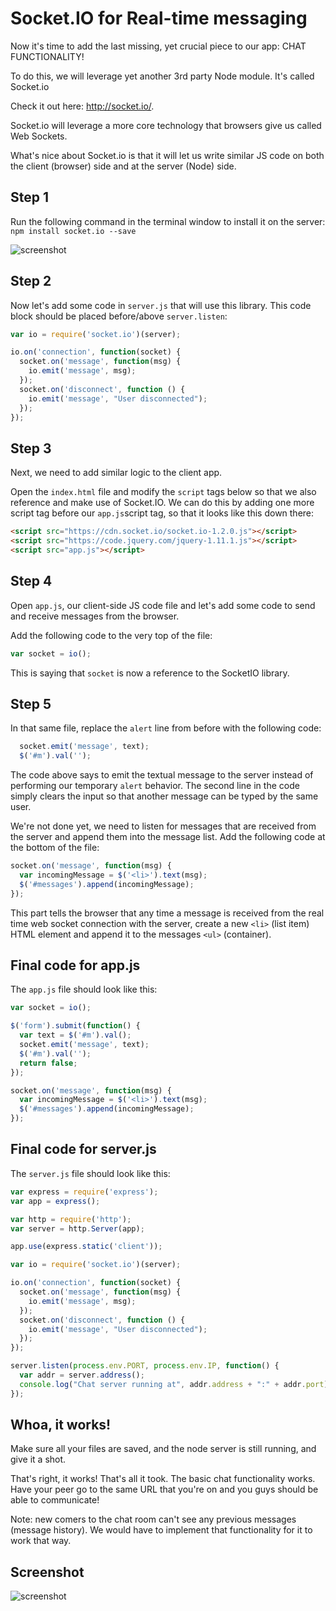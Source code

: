 # Socket.IO for Real-time messaging

Now it's time to add the last missing, yet crucial piece to our app: CHAT FUNCTIONALITY!

To do this, we will leverage yet another 3rd party Node module. It's called Socket.io

Check it out here: <http://socket.io/>.

Socket.io will leverage a more core technology that browsers give us called Web Sockets.

What's nice about Socket.io is that it will let us write similar JS code on both the client (browser) side and at the server (Node) side. 

## Step 1

Run the following command in the terminal window to install it on the server: `npm install socket.io --save`

![screenshot](http://d.pr/i/17YCR/5L1xyxJ3+)

## Step 2

Now let's add some code in `server.js` that will use this library. This code block should be placed before/above `server.listen`:

```js
var io = require('socket.io')(server);

io.on('connection', function(socket) {
  socket.on('message', function(msg) {
    io.emit('message', msg);
  });
  socket.on('disconnect', function () {
    io.emit('message', "User disconnected");
  });
});
```

## Step 3

Next, we need to add similar logic to the client app.

Open the `index.html` file and modify the `script` tags below so that we also reference and make use of Socket.IO. We can do this by adding one more script tag before our `app.js`script tag, so that it looks like this down there:

```html
<script src="https://cdn.socket.io/socket.io-1.2.0.js"></script>
<script src="https://code.jquery.com/jquery-1.11.1.js"></script>
<script src="app.js"></script>
```

## Step 4

Open `app.js`, our client-side JS code file and let's add some code to send and receive messages from the browser.

Add the following code to the very top of the file:

```js
var socket = io();
```

This is saying that `socket` is now a reference to the SocketIO library.

## Step 5

In that same file, replace the `alert` line from before with the following code:

```js
  socket.emit('message', text);
  $('#m').val('');
```

The code above says to emit the textual message to the server instead of performing our temporary `alert` behavior. The second line in the code simply clears the input so that another message can be typed by the same user.

We're not done yet, we need to listen for messages that are received from the server and append them into the message list. Add the following code at the bottom of the file:

```js
socket.on('message', function(msg) {
  var incomingMessage = $('<li>').text(msg);
  $('#messages').append(incomingMessage);
});
```

This part tells the browser that any time a message is received from the real time web socket connection with the server, create a new `<li>` (list item) HTML element and append it to the messages `<ul>` (container).

## Final code for app.js

The `app.js` file should look like this:

```js
var socket = io();

$('form').submit(function() {
  var text = $('#m').val();
  socket.emit('message', text);
  $('#m').val('');
  return false;
});

socket.on('message', function(msg) {
  var incomingMessage = $('<li>').text(msg);
  $('#messages').append(incomingMessage);
});
```

## Final code for server.js

The `server.js` file should look like this:

```js
var express = require('express');
var app = express();

var http = require('http');
var server = http.Server(app);

app.use(express.static('client'));

var io = require('socket.io')(server);

io.on('connection', function(socket) {
  socket.on('message', function(msg) {
    io.emit('message', msg);
  });
  socket.on('disconnect', function () {
    io.emit('message', "User disconnected");
  });
});

server.listen(process.env.PORT, process.env.IP, function() {
  var addr = server.address();
  console.log("Chat server running at", addr.address + ":" + addr.port);
});
```

## Whoa, it works!

Make sure all your files are saved, and the node server is still running, and give it a shot.

That's right, it works! That's all it took. The basic chat functionality works. Have your peer go to the same URL that you're on and you guys should be able to communicate!

Note: new comers to the chat room can't see any previous messages (message history). We would have to implement that functionality for it to work that way.

## Screenshot

![screenshot](http://d.pr/i/15CQJ/4WxT350g+)




